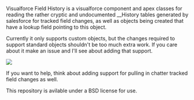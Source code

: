 Visualforce Field History is a visualforce component and apex classes for reading the rather cryptic and undocumented __History tables generated by salesforce for tracked field changes, as well as objects being created that have a lookup field pointing to this object.

Currently it only supports custom objects, but the changes required to support standard objects shouldn't be too much extra work. If you care about it make an issue and I'll see about adding that support.

![](http://github.com/capeterson/Visualforce-Field-History/raw/master/screenshot.png)

If you want to help, think about adding support for pulling in chatter tracked field changes as well.

This repository is avilable under a BSD license for use.

